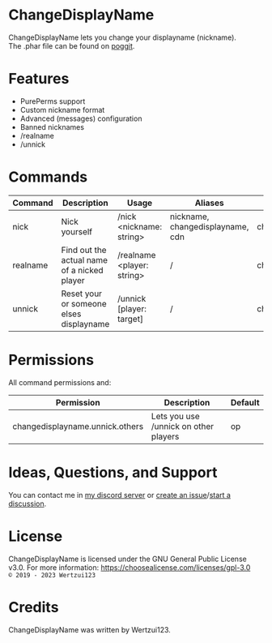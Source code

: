# ChangeDisplayName
ChangeDisplayName lets you change your displayname (nickname).
<br>The .phar file can be found on <a href="https://poggit.pmmp.io/p/ChangeDisplayName">poggit</a>.

# Features
- PurePerms support
- Custom nickname format
- Advanced (messages) configuration
- Banned nicknames
- /realname
- /unnick

# Commands
| Command  | Description                                 | Usage                      | Aliases                          | Permission                         |
|----------|---------------------------------------------|----------------------------|----------------------------------|------------------------------------|
| nick     | Nick yourself                               | /nick <nickname: string>   | nickname, changedisplayname, cdn | changedisplayname.command.nick     |
| realname | Find out the actual name of a nicked player | /realname <player: string> | /                                | changedisplayname.command.realname |
| unnick   | Reset your or someone elses displayname     | /unnick  [player: target]  | /                                | changedisplayname.command.unnick   |

# Permissions
All command permissions and:

| Permission                      | Description                           | Default |
|---------------------------------|---------------------------------------|---------|
| changedisplayname.unnick.others | Lets you use /unnick on other players | op      |
  
# Ideas, Questions, and Support
You can contact me in <a href="https://discord.gg/eGhZGtF">my discord server</a> or <a href="https://github.com/Wertzui123/ChangeDisplayName/issues/new">create an issue</a>/<a href="https://github.com/Wertzui123/ChangeDisplayName/discussions/new">start a discussion</a>.

# License
ChangeDisplayName is licensed under the GNU General Public License v3.0. For more information: https://choosealicense.com/licenses/gpl-3.0
<br><code>© 2019 - 2023 Wertzui123</code>

# Credits
ChangeDisplayName was written by Wertzui123.